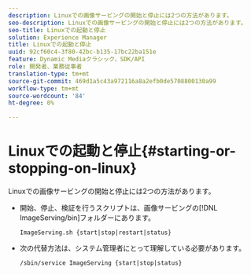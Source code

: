 ```yaml
---
description: Linuxでの画像サービングの開始と停止には2つの方法があります。
seo-description: Linuxでの画像サービングの開始と停止には2つの方法があります。
seo-title: Linuxでの起動と停止
solution: Experience Manager
title: Linuxでの起動と停止
uuid: 92cf60c4-3f80-42bc-b135-17bc22ba151e
feature: Dynamic Mediaクラシック，SDK/API
role: 開発者、業務従事者
translation-type: tm+mt
source-git-commit: 469d1a5c43a972116a8a2efb0de5708800130a99
workflow-type: tm+mt
source-wordcount: '84'
ht-degree: 0%

---
```



# Linuxでの起動と停止{#starting-or-stopping-on-linux}

Linuxでの画像サービングの開始と停止には2つの方法があります。

* 開始、停止、検証を行うスクリプトは、画像サービングの[!DNL ImageServing/bin]フォルダーにあります。

   `ImageServing.sh {start|stop|restart|status}`
* 次の代替方法は、システム管理者にとって理解している必要があります。

   `/sbin/service ImageServing {start|stop|status}`
